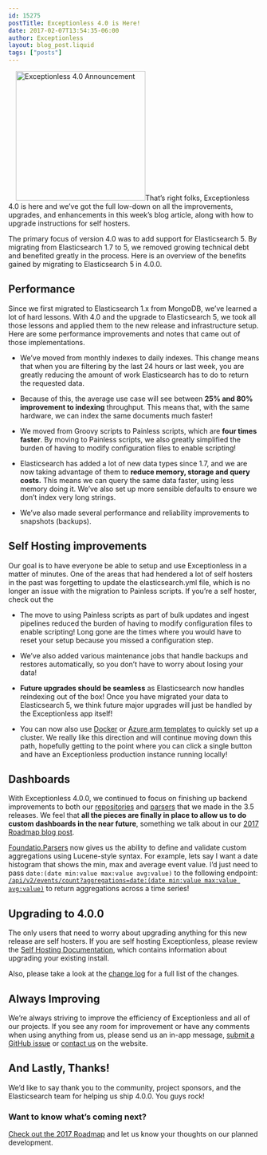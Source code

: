 ```yaml
---
id: 15275
postTitle: Exceptionless 4.0 is Here!
date: 2017-02-07T13:54:35-06:00
author: Exceptionless
layout: blog_post.liquid
tags: ["posts"]
---
```

<img loading="lazy" class="alignright size-full wp-image-15281" style="margin-left: 15px;" src="/assets/exceptionless-4.png" alt="Exceptionless 4.0 Announcement" width="260" height="260" data-id="15281" srcset="/assets/exceptionless-4.png 260w, /assets/exceptionless-4-150x150.png 150w" sizes="(max-width: 260px) 100vw, 260px" />That&#8217;s right folks, Exceptionless 4.0 is here and we&#8217;ve got the full low-down on all the improvements, upgrades, and enhancements in this week&#8217;s blog article, along with how to upgrade instructions for self hosters.

The primary focus of version 4.0 was to add support for Elasticsearch 5. By migrating from Elasticsearch 1.7 to 5, we removed growing technical debt and benefited greatly in the process. Here is an overview of the benefits gained by migrating to Elasticsearch 5 in 4.0.0.<!--more-->

## Performance

Since we first migrated to Elasticsearch 1.x from MongoDB, we&#8217;ve learned a lot of hard lessons. With 4.0 and the upgrade to Elasticsearch 5, we took all those lessons and applied them to the new release and infrastructure setup. Here are some performance improvements and notes that came out of those implementations.

  * We&#8217;ve moved from monthly indexes to daily indexes. This change means that when you are filtering by the last 24 hours or last week, you are greatly reducing the amount of work Elasticsearch has to do to return the requested data.

  * Because of this, the average use case will see between **25% and 80% improvement to indexing** throughput. This means that, with the same hardware, we can index the same documents much faster!

  * We moved from Groovy scripts to Painless scripts, which are **four times faster**. By moving to Painless scripts, we also greatly simplified the burden of having to modify configuration files to enable scripting!

  * Elasticsearch has added a lot of new data types since 1.7, and we are now taking advantage of them to **reduce memory, storage and query costs.** This means we can query the same data faster, using less memory doing it. We&#8217;ve also set up more sensible defaults to ensure we don&#8217;t index very long strings.

  * We&#8217;ve also made several performance and reliability improvements to snapshots (backups).

## Self Hosting improvements

Our goal is to have everyone be able to setup and use Exceptionless in a matter of minutes. One of the areas that had hendered a lot of self hosters in the past was forgetting to update the elasticsearch.yml file, which is no longer an issue with the migration to Painless scripts. If you&#8217;re a self hoster, check out the

  * The move to using Painless scripts as part of bulk updates and ingest pipelines reduced the burden of having to modify configuration files to enable scripting! Long gone are the times where you would have to reset your setup because you missed a configuration step.

  * We&#8217;ve also added various maintenance jobs that handle backups and restores automatically, so you don&#8217;t have to worry about losing your data!

  * **Future upgrades should be seamless** as Elasticsearch now handles reindexing out of the box! Once you have migrated your data to Elasticsearch 5, we think future major upgrades will just be handled by the Exceptionless app itself!

  * You can now also use [Docker](https://hub.docker.com/_/elasticsearch) or [Azure arm templates](https://github.com/elastic/azure-marketplace) to quickly set up a cluster. We really like this direction and will continue moving down this path, hopefully getting to the point where you can click a single button and have an Exceptionless production instance running locally!

## Dashboards

With Exceptionless 4.0.0, we continued to focus on finishing up backend improvements to both our [repositories](https://github.com/exceptionless/Foundatio.Repositories) and [parsers](https://github.com/exceptionless/Foundatio.Parsers) that we made in the 3.5 releases. We feel that **all the pieces are finally in place to allow us to do custom dashboards in the near future**, something we talk about in our [2017 Roadmap blog post](/2017-exceptionless-feature-functionality-and-enhancement-roadmap/).

[Foundatio.Parsers](https://github.com/exceptionless/Foundatio.Parsers) now gives us the ability to define and validate custom aggregations using Lucene-style syntax. For example, lets say I want a date histogram that shows the min, max and average event value. I&#8217;d just need to pass `date:(date min:value max:value avg:value)` to the following endpoint: [`/api/v2/events/count?aggregations=date:(date min:value max:value avg:value)`](https://api.exceptionless.io/docs/index#!/Event/Event_GetCountAsync) to return aggregations across a time series!

## Upgrading to 4.0.0

The only users that need to worry about upgrading anything for this new release are self hosters. If you are self hosting Exceptionless, please review the [Self Hosting Documentation](https://github.com/exceptionless/Exceptionless/wiki/Self-Hosting), which contains information about upgrading your existing install.

Also, please take a look at the [change log](https://github.com/exceptionless/Exceptionless/compare/v3.5.1...v4.0.0) for a full list of the changes.

## Always Improving

We’re always striving to improve the efficiency of Exceptionless and all of our projects. If you see any room for improvement or have any comments when using anything from us, please send us an in-app message, [submit a GitHub issue](https://github.com/exceptionless/Exceptionless/issues) or [contact us](/contact/) on the website.

## And Lastly, Thanks!

We&#8217;d like to say thank you to the community, project sponsors, and the Elasticsearch team for helping us ship 4.0.0. You guys rock!

### Want to know what&#8217;s coming next?

[Check out the 2017 Roadmap](/2017-exceptionless-feature-functionality-and-enhancement-roadmap/) and let us know your thoughts on our planned development.

&nbsp;
